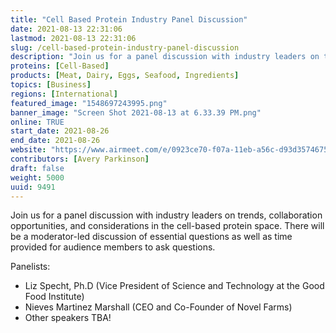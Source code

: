 ```yaml
---
title: "Cell Based Protein Industry Panel Discussion"
date: 2021-08-13 22:31:06
lastmod: 2021-08-13 22:31:06
slug: /cell-based-protein-industry-panel-discussion
description: "Join us for a panel discussion with industry leaders on trends, collaboration opportunities, and considerations in the cell-based protein space. There will be a moderator-led discussion of essential questions as well as time provided for audience members to ask questions.Panelists:Liz Specht, Ph.D (Vice President of Science and Technology at the Good Food Institute)Nieves Martinez Marshall (CEO and Co-Founder of Novel Farms)Other speakers TBA!"
proteins: [Cell-Based]
products: [Meat, Dairy, Eggs, Seafood, Ingredients]
topics: [Business]
regions: [International]
featured_image: "1548697243995.png"
banner_image: "Screen Shot 2021-08-13 at 6.33.39 PM.png"
online: TRUE
start_date: 2021-08-26
end_date: 2021-08-26
website: "https://www.airmeet.com/e/0923ce70-f07a-11eb-a56c-d93d3574675b"
contributors: [Avery Parkinson]
draft: false
weight: 5000
uuid: 9491
---
```

<p>Join us for a panel discussion with industry leaders on trends, collaboration opportunities, and considerations in the cell-based protein space. There will be a moderator-led discussion of essential questions as well as time provided for audience members to ask questions.</p>
<p>Panelists:</p>
<ul>
<li>Liz Specht, Ph.D (Vice President of Science and Technology at the Good Food Institute)</li>
<li>Nieves Martinez Marshall (CEO and Co-Founder of Novel Farms)</li>
<li>Other speakers TBA!</li>
</ul>
